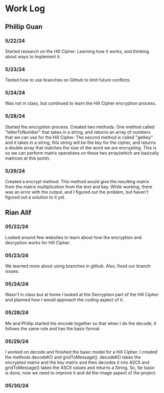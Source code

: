 # Work Log

## Phillip Guan

### 5/22/24

Started research on the Hill Cipher. Learning how it works, and thinking about ways to implement it.

### 5/23/24

Tested how to use branches on Github to limit future conflicts.

### 5/24/24

Was not in class, but continued to learn the Hill Cipher encryption process.

### 5/28/24

Started the encryption process. Created two methods. One method called "letterToNumber" that takes in a string, and returns an array of numbers that we can use for the Hill Cipher. The second method is called "getkey" and it takes in a string, this string will be the key for the cipher, and returns a double array that matches the size of the word we are encrypting. This is so we can perform matrix operations on these two array(which are basically matrices at this point).

### 5/29/24

Created a encrypt method. This method would give the resulting matrix from the matrix multiplication from the text and key. While working, there was an error with the output, and I figured out the problem, but haven't figured out a solution to it yet. 

## Rian Alif

### 05/22/24

Looked around few websites to learn about how the encryption and decryption works for Hill Cipher.

### 05/23/24

We learned more about using branches in github. Also, fixed our branch issues.

### 05/24/24

Wasn't in class but at home I looked at the Decryption part of the Hill Cipher and planned how I would approach the coding aspect of it.

### 05/28/24

Me and Phillip started the encode together so that when I do the decode, it follows the same rule and has the basic format. 

### 05/29/24

I worked on decode and finished the basic model for a Hill Cipher. I created the methods decodeK() and gridToMessage(). decodeK() takes the encrypted matrix and the key matrix and then decodes it into ASCII and gridToMessage() takes the ASCII values and returns a String. So, far basic is done, now we need to improve it and dd the image aspect of the project.

### 05/30/24
